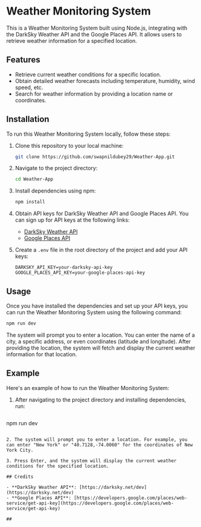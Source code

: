 # Weather Monitoring System

This is a Weather Monitoring System built using Node.js, integrating with the DarkSky Weather API and the Google Places API. It allows users to retrieve weather information for a specified location.

## Features

- Retrieve current weather conditions for a specific location.
- Obtain detailed weather forecasts including temperature, humidity, wind speed, etc.
- Search for weather information by providing a location name or coordinates.

## Installation

To run this Weather Monitoring System locally, follow these steps:

1. Clone this repository to your local machine:

   ```bash
   git clone https://github.com/swapnildubey29/Weather-App.git
   ```

2. Navigate to the project directory:

   ```bash
   cd Weather-App
   ```

3. Install dependencies using npm:

   ```bash
   npm install
   ```

4. Obtain API keys for DarkSky Weather API and Google Places API. You can sign up for API keys at the following links:
   - [DarkSky Weather API](https://darksky.net/dev)
   - [Google Places API](https://developers.google.com/places/web-service/get-api-key)

5. Create a `.env` file in the root directory of the project and add your API keys:

   ```plaintext
   DARKSKY_API_KEY=your-darksky-api-key
   GOOGLE_PLACES_API_KEY=your-google-places-api-key
   ```

## Usage

Once you have installed the dependencies and set up your API keys, you can run the Weather Monitoring System using the following command:

```bash
npm run dev
```

The system will prompt you to enter a location. You can enter the name of a city, a specific address, or even coordinates (latitude and longitude). After providing the location, the system will fetch and display the current weather information for that location.

## Example

Here's an example of how to run the Weather Monitoring System:

1. After navigating to the project directory and installing dependencies, run:

   ```bash
npm run dev
```

2. The system will prompt you to enter a location. For example, you can enter "New York" or "40.7128,-74.0060" for the coordinates of New York City.

3. Press Enter, and the system will display the current weather conditions for the specified location.

## Credits

- **DarkSky Weather API**: [https://darksky.net/dev](https://darksky.net/dev)
- **Google Places API**: [https://developers.google.com/places/web-service/get-api-key](https://developers.google.com/places/web-service/get-api-key)

## 

